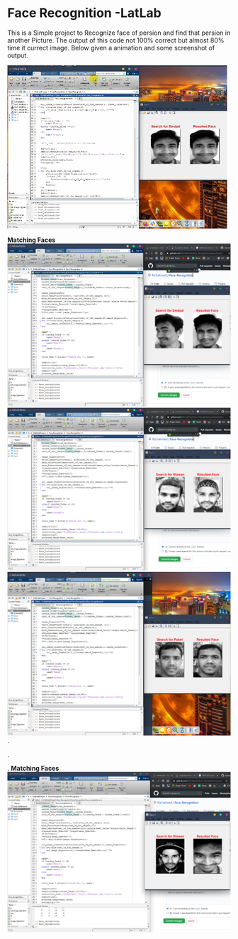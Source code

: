 # Face Recognition -LatLab

This is a Simple project to Recognize face of persion and find that persion in another Picture. The output of this code not 100% correct but almost 80% time it currect image. Below given a animation and some screenshot of output.

![Screenshot](https://github.com/Riz1ahmed/Face-Recognition/blob/main/Screenshot/animationView.gif "Preview")

**Matching Faces**
![](https://github.com/Riz1ahmed/Face-Recognition/blob/main/Screenshot/match.jpg)
![](https://github.com/Riz1ahmed/Face-Recognition/blob/main/Screenshot/match2.jpg)
![](https://github.com/Riz1ahmed/Face-Recognition/blob/main/Screenshot/match4.jpg)
.

.

.
**Matching Faces**
![](https://github.com/Riz1ahmed/Face-Recognition/blob/main/Screenshot/Mismatch.jpg)

